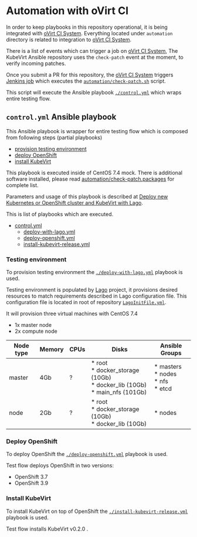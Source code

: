 # Automation with oVirt CI

In order to keep playbooks in this repository operational,
it is being integrated with [oVirt CI System][ovirt-ci-system-doc].
Everything located under `automation` directory is related to integration
to [oVirt CI System][ovirt-ci-system-doc].

There is a list of events which can trigger a job on [oVirt CI System][ovirt-ci-system-doc],
The KubeVirt Ansible repository uses the `check-patch` event at the moment,
to verify incoming patches.

Once you submit a PR for this repository, the [oVirt CI System][ovirt-ci-system-doc]
triggers [Jenkins job](http://jenkins.ovirt.org/blue/organizations/jenkins/kubevirt_kubevirt-ansible_standard-check-pr/activity)
which executes the [`automation/check-patch.sh`](./check-patch.sh) script.

This script will execute the Ansible playbook [`./control.yml`](../control.yml)
which wraps entire testing flow.


## `control.yml` Ansible playbook

This Ansible playbook is wrapper for entire testing flow which is composed from
following steps (partial playbooks)
* [provision testing environment](#testing-environment)
* [deploy OpenShift](#deploy-openshift)
* [install KubeVirt](#install-kubevirt)

This playbook is executed inside of CentOS 7.4 mock.
There is additional software installed, please read
[automation/check-patch.packages](./check-patch.packages) for complete list.

Parameters and usage of this playbook is described at
[Deploy new Kubernetes or OpenShift cluster and KubeVirt with Lago](../README.md#deploy-new-kubernetes-or-openshift-cluster-and-kubevirt-with-lago).

This is list of playbooks which are executed.
* [control.yml](../control.yml)
  * [deploy-with-lago.yml](../deploy-with-lago.yml)
  * [deploy-openshift.yml](../deploy-openshift.yml)
  * [install-kubevirt-release.yml](../install-kubevirt-release.yml)

### Testing environment

To provision testing environment the [`./deploy-with-lago.yml`](../deploy-with-lago.yml) playbook is used.

Testing environment is populated by
[Lago](https://github.com/lago-project/lago) project, it provisions desired
resources to match requirements described in Lago configuration file.
This configuration file is located in root of repository
[`LagoInitFile.yml`](../LagoInitFile.yml).

It will provision three virtual machines with CentOS 7.4
* 1x master node
* 2x compute node


| Node type | Memory | CPUs | Disks | Ansible Groups |
| ---- | ---- | ---- | ---- | ---- |
| master | 4Gb | ? | * root<br> * docker\_storage (10Gb)<br> * docker\_lib (10Gb)<br> * main\_nfs (101Gb) | * masters<br> * nodes<br> * nfs<br> * etcd |
| node   | 2Gb | ? | * root<br> * docker\_storage (10Gb)<br> * docker\_lib (10Gb) | * nodes |


### Deploy OpenShift

To deploy OpenShift the [`./deploy-openshift.yml`](../deploy-openshift.yml) playbook is used.

Test flow deploys OpenShift in two versions:

* OpenShift 3.7
* OpenShift 3.9

### Install KubeVirt

To install KubeVirt on top of  OpenShift the [`./install-kubevirt-release.yml`](../install-kubevirt-release.yml) playbook is used.

Test flow installs KubeVirt v0.2.0 .

[ovirt-ci-system-doc]: http://ovirt-infra-docs.readthedocs.io/en/latest/CI/Build_and_test_standards/index.html
